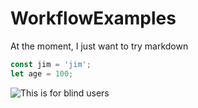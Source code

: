 # WorkflowExamples
At the moment, I just want to try markdown
```javascript
const jim = 'jim';
let age = 100;
```

![This is for blind users](http://unsplash.it/500/500?=random "This is my random image")

